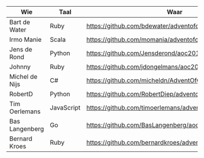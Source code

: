 | Wie | Taal | Waar |
|---|---|---|
| Bart de Water | Ruby | https://github.com/bdewater/adventofcode/tree/master/2019 |
| Irmo Manie | Scala | https://github.com/momania/adventofcode_2019 |
| Jens de Rond | Python| https://github.com/Jensderond/aoc2019 |  
| Johnny | Ruby | https://github.com/jdongelmans/aoc2019
| Michel de Nijs | C# | https://github.com/micheldn/AdventOfCode2019 |
| RobertD | Python | https://github.com/RobertDiep/adventofcode2019 |
| Tim Oerlemans | JavaScript | https://github.com/timoerlemans/adventofcode_2019 |
| Bas Langenberg | Go | https://github.com/BasLangenberg/aoc2019 |
| Bernard Kroes | Ruby | https://github.com/bernardkroes/advent_of_code_2019 |